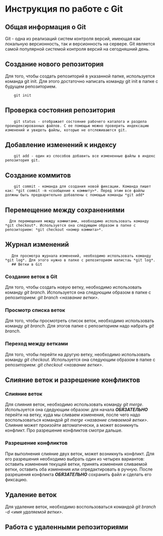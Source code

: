 # **Инструкция по работе с Git**

## Общая информация о Git

Git - одна из реализаций систем контроля версий, имеющая как локальную версионность, так и версионность на сервере. Git является самой популярной системой контроля версий на сегодняшний день.

## Создание нового репозитория

Для того, чтобы создать репозиторий в указанной папке, используется команда git init. Для этого достаточно написать команду git init в папке с будущем репозиторием.

        git init
## Проверка состояния репозитория
        git status - отображает состояние рабочего каталога и раздела проиндексированных файлов. С ее помощью можно проверить индексацию изменений и увидеть файлы, которые не отслеживаются git.
## Добавление изменений к индексу
        git add - один из способов добавить все измененные файлы в индекс репозитория git.
## Создание коммитов
        git commit - команда для создания новой фиксации. Команда пишет как: *git commit -m <сообщение к коммиту>*. Перед этим все файлы должны быть предварительно добавлены с помощью команды *git add*
 ## Перемещение между сохранениями
      Для перемещения между коммитами, необходимо использовать команду *git checkout*. Используется она следующем образом в папке с репозиторием: *git checkout <номер коммита>*.         
 ## Журнал изменений
       Для просмотра журнала изменений, необходимо использовать команду *git log*. Для этого нужно в папке с репозиторием напистаь *git log*. 
       ## Ветки в Git 

### Создание веток в Git

Для того, чтобы создать новую ветку, необходимо использовать команду *git branch*. Используется она следующим образом в папке с репозиторием: *git branch <название ветки>*.

### Просмотр списка веток

Для того, чтобы просмотреть список веток, необходимо использовать команду *git branch*. Для этогов папке с репозиторием надо набрать *git branch*.

### Переход между ветками

Для того, чтобы перейти на другую ветку, необходимо использовать команду *git checkout*. Используется она следующим образом в папке с репозиторием: *git checkout <название ветки>*.

## Слияние веток и разрешение конфликтов

### Слияние веток

Для слияния веток, необходимо использовать команду *git merge*. Используется она сдедующим образом: для начала ***ОБЯЗАТЕЛЬНО*** перейти на ветку, куда мы сливаем изменения, после чего надо воспользоваться командой *git merge <название сливаемой ветки>*. Слияние может произойти автоматически, а может возникнуть конфликт. Про разрешение конфликтов смотри дальше.

### Разрешение конфликтов

При выполнения слияние двух веток, может возникнуть конфликт. Для его разрешения необходимо выбрать один из четырех вариантов: оставить изменения текущей ветки, принять изменения сливаемой ветки, оставить оба изменения или отредактировать в ручную. После разрешения конфликта ***ОБЯЗАТЕЛЬНО*** сохранить файл и сделать его фиксацию.

## Удаление веток

Для удаление веток, необходимо воспользоваться командой *git branch -d <имя удаляемой ветки>*.

## Работа с удаленными репозиториями
